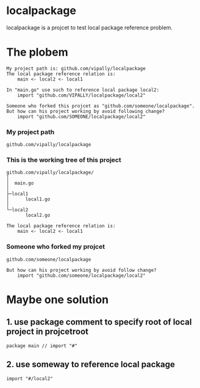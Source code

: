 # localpackage
localpackage is a projcet to test local package reference problem.

# The plobem
	My project path is: github.com/vipally/localpackage
	The local package reference relation is:
		main <- local2 <- local1

	In "main.go" use such to reference local package local2:
		import "github.com/VIPALLY/localpackage/local2"
	
	Someone who forked this projcet as "github.com/someone/localpackage".
	But how can his project working by avoid following change?
		import "github.com/SOMEONE/localpackage/local2"

### My project path
	github.com/vipally/localpackage

### This is the working tree of this project
	github.com/vipally/localpackage/
	│
	│  main.go
	│
	├─local1
	│      local1.go
	│
	└─local2
	       local2.go

	The local package reference relation is:
		main <- local2 <- local1
			
### Someone who forked my projcet
	github.com/someone/localpackage

	But how can his project working by avoid follow change?
		import "github.com/someone/localpackage/local2"
		
# Maybe one solution
## 1.  use package comment to specify root of local project in projcetroot
	package main // import "#"
	
## 2. use someway to reference local package 
	import "#/local2"
